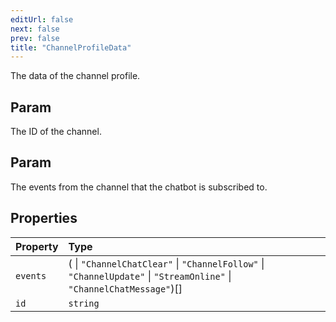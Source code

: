 ```yaml
---
editUrl: false
next: false
prev: false
title: "ChannelProfileData"
---
```


The data of the channel profile.

## Param

The ID of the channel.

## Param

The events from the channel that the chatbot is subscribed to.

## Properties

| Property | Type |
| :------ | :------ |
| `events` | ( \| `"ChannelChatClear"` \| `"ChannelFollow"` \| `"ChannelUpdate"` \| `"StreamOnline"` \| `"ChannelChatMessage"`)[] |
| `id` | `string` |
